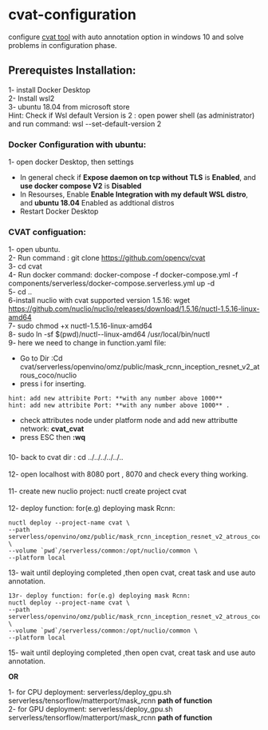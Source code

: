 # cvat-configuration

configure [cvat tool](https://github.com/openvinotoolkit/cvat) with auto annotation option in windows 10 and solve problems in configuration phase.

## Prerequistes Installation:

1- install Docker Desktop<br />
2- Install wsl2<br />
3- ubuntu 18.04 from microsoft store<br />
Hint: Check if Wsl default Version is 2 : open power shell (as administrator) and run command: wsl --set-default-version 2<br />

### Docker Configuration with ubuntu:

1- open docker Desktop, then settings <br/>

- In general check if **Expose daemon on tcp without TLS** is **Enabled**, and **use docker compose V2** is **Disabled** <br/>
- In Resourses, Enable **Enable Integration with my default WSL distro**, and **ubuntu 18.04** Enabled as addtional distros<br/>
- Restart Docker Desktop <br/>

### CVAT configuation:

1- open ubuntu.<br/>
2- Run command : git clone https://github.com/opencv/cvat <br/>
3- cd cvat<br/>
4- Run docker command: docker-compose -f docker-compose.yml -f components/serverless/docker-compose.serverless.yml up -d<br/>
5- cd ..
<br/>
6-install nuclio with cvat supported version 1.5.16: wget https://github.com/nuclio/nuclio/releases/download/1.5.16/nuctl-1.5.16-linux-amd64 <br/>
7- sudo chmod +x nuctl-1.5.16-linux-amd64<br/>
8- sudo ln -sf $(pwd)/nuctl-<version>-linux-amd64 /usr/local/bin/nuctl <br/>
9- here we need to change in function.yaml file:<br/>

- Go to Dir :Cd cvat/serverless/openvino/omz/public/mask_rcnn_inception_resnet_v2_atrous_coco/nuclio<br/>
- press i for inserting.<br/>

```
hint: add new attribite Port: **with any number above 1000**
hint: add new attribite Port: **with any number above 1000** .
```

- check attributes node under platform node and add new attributte network: **cvat_cvat**
- press ESC then **:wq**

###

10- back to cvat dir : cd ../../../../../.. <br/>
<br/>
12- open localhost with 8080 port , 8070 and check every thing working.<br/>
<br/>
11- create new nuclio project: nuctl create project cvat<br/>
<br/>
12- deploy function: for(e.g) deploying mask Rcnn:<br/>

```
nuctl deploy --project-name cvat \
--path serverless/openvino/omz/public/mask_rcnn_inception_resnet_v2_atrous_coco/nuclio \
--volume `pwd`/serverless/common:/opt/nuclio/common \
--platform local
```

13- wait until deploying completed ,then open cvat, creat task and use auto annotation.<br/>

```
13r- deploy function: for(e.g) deploying mask Rcnn:
nuctl deploy --project-name cvat \
--path serverless/openvino/omz/public/mask_rcnn_inception_resnet_v2_atrous_coco/nuclio \
--volume `pwd`/serverless/common:/opt/nuclio/common \
--platform local
```

15- wait until deploying completed ,then open cvat, creat task and use auto annotation. <br/>

**OR**

1- for CPU deployment: serverless/deploy_gpu.sh serverless/tensorflow/matterport/mask_rcnn **path of function**<br/>
2- for GPU deployment: serverless/deploy_gpu.sh serverless/tensorflow/matterport/mask_rcnn **path of function**
